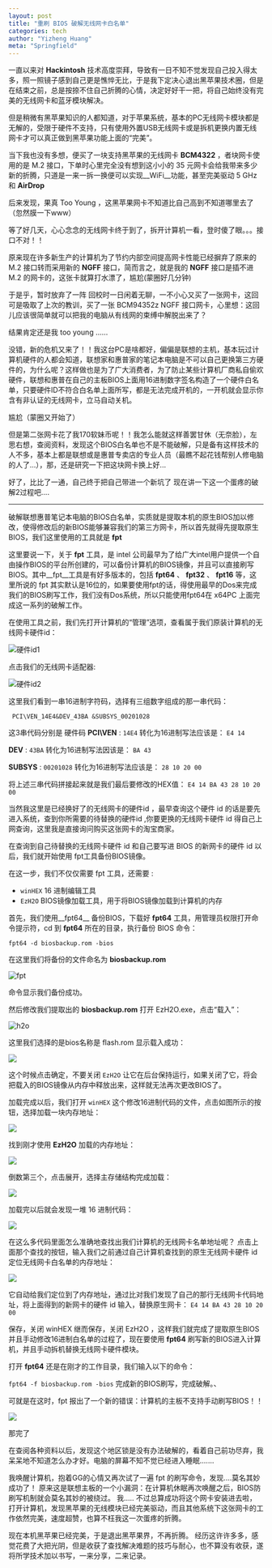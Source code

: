 ```yaml
---
layout: post
title: "重刷 BIOS 破解无线网卡白名单"
categories: tech
author: "Yizheng Huang"
meta: "Springfield"
---
```


一直以来对 __Hackintosh__ 技术高度崇拜，导致有一日不知不觉发现自己投入得太多，照一照镜子感到自己更是憔悴无比，于是我下定决心退出黑苹果技术圈，但是在结束之前，总是按捺不住自己折腾的心情，决定好好干一把，将自己始终没有完美的无线网卡和蓝牙模块解决。

但是稍微有黑苹果知识的人都知道，对于苹果系统，基本的PC无线网卡模块都是无解的，受限于硬件不支持，只有使用外置USB无线网卡或是拆机更换内置无线网卡才可以真正做到黑苹果功能上面的“完美”。

当下我也没有多想，便买了一块支持黑苹果的无线网卡 __BCM4322__ ，者块网卡使用的是 M.2 接口，下单时心里完全没有想到这小小的 35 元网卡会给我带来多少新的折腾，只道是一来一拆一换便可以实现__WiFi__功能，甚至完美驱动 5 GHz 和 __AirDrop__

后来发现，果真 Too Young ，这黑苹果网卡不知道比自己高到不知道哪里去了（忽然膜一下www）

等了好几天，心心念念的无线网卡终于到了，拆开计算机一看，登时傻了眼。。。接口不对！！

原来现在许多新生产的计算机为了节约内部空间提高网卡性能已经摒弃了原来的 M.2 接口转而采用新的 __NGFF__ 接口，简而言之，就是我的 __NGFF__ 接口是插不进 M.2 的网卡的，这张卡就算打水漂了，尴尬(蒙圈好几分钟)

于是乎，暂时放弃了一阵
回校时一日闲着无聊，一不小心又买了一张网卡，这回可是吸取了上次的教训，买了一张 BCM94352z NGFF 接口网卡，心里想：这回儿应该很简单就可以把我的电脑从有线网的束缚中解脱出来了？

结果肯定还是我 too young ……

没错，新的危机又来了！！我这台PC是啥都好，偏偏是联想的主机，基本玩过计算机硬件的人都会知道，联想家和惠普家的笔记本电脑是不可以自己更换第三方硬件的，为什么呢？这样做也是为了广大消费者，为了防止某些计算机厂商私自偷欢硬件，联想和惠普在自己的主板BIOS上面用16进制数字签名构造了一个硬件白名单，只要硬件ID不符合白名单上面所写，都是无法完成开机的，一开机就会显示你含有非认证的无线网卡，立马自动关机。

尴尬（蒙圈又开始了）

但是第二张网卡花了我170软妹币呢！！我怎么能就这样善罢甘休（无奈脸），左思右想，查阅资料，发现这个BIOS白名单也不是不能破解，只是备有这样技术的人不多，基本上都是联想或是惠普专卖店的专业人员（最瞧不起花钱帮别人修电脑的人了...），那，还是研究一下把这块网卡换上好...

好了，比比了一通，自己终于把自己带进一个新坑了
现在讲一下这一个蛋疼的破解2过程吧....

---

破解联想惠普笔记本电脑的BIOS白名单，实质就是提取本机的原生BIOS加以修改，使得修改后的新BIOS能够兼容我们的第三方网卡，所以首先就得先提取原生BIOS，我们这里使用的工具就是 __fpt__

这里要说一下，关于 __fpt__ 工具，是 intel 公司最早为了给广大intel用户提供一个自由操作BIOS的平台所创建的，可以备份计算机的BIOS镜像，并且可以直接刷写BIOS。其中__fpt__工具是有好多版本的，包括 __fpt64__ 、 __fpt32__ 、 __fpt16__ 等，这里所说的 fpt 其实默认是16位的，如果要使用fpt的话，得使用最早的Dos来完成我们的BIOS刷写工作，我们没有Dos系统，所以只能使用fpt64在 x64PC 上面完成这一系列的破解工作。

在使用工具之前，我们先打开计算机的“管理”选项，查看属于我们原装计算机的无线网卡硬件id：

![硬件id1](https://ooo.0o0.ooo/2017/03/10/58c2b002050c6.png)

点击我们的无线网卡适配器:

![硬件id2](https://ooo.0o0.ooo/2017/03/10/58c2affde7ca1.png)

这里我们看到一串16进制字符码，选择有三组数字组成的那一串代码：

` PCI\VEN_14E4&DEV_43BA	&SUBSYS_00201028`

这3串代码分别是
硬件码 __PCI\VEN__ : ` 14E4 ` 转化为16进制写法应该是： ` E4 14 `

__DEV__ : ` 43BA ` 转化为16进制写法因该是： ` BA 43 `

__SUBSYS__ : ` 00201028 ` 转化为16进制写法应该是： ` 28 10 20 00 `

将上述三串代码拼接起来就是我们最后要修改的HEX值： ` E4 14 BA 43 28 10 20 00 `

当然我这里是已经换好了的无线网卡的硬件id ，最早查询这个硬件 id 的话是要先进入系统，查到你所需要的待替换的硬件id ,你要更换的无线网卡硬件 id 得自己上网查询，这里我是直接询问购买这张网卡的淘宝商家。

在查询到自己待替换的无线网卡硬件 id 和自己要写进 BIOS 的新网卡的硬件 id 以后，我们就开始使用 fpt工具备份BIOS镜像。

在这一步，我们不仅仅需要 fpt 工具，还需要 :

- ` winHEX ` 16 进制编辑工具
-  ` EzH2O ` BIOS镜像加载工具，用于将BIOS镜像加载到计算机的内存

首先，我们使用__fpt64__ 备份BIOS，下载好 __fpt64__ 工具，用管理员权限打开命令提示符，cd 到 __fpt64__ 所在的目录，执行备份 BIOS 命令：

` fpt64 -d biosbackup.rom -bios `

在这里我们将备份的文件命名为 __biosbackup.rom__ 

![fpt](https://ooo.0o0.ooo/2017/03/10/58c2b0052617b.png)

命令显示我们备份成功。

然后修改我们提取出的 __biosbackup.rom__ 打开 EzH2O.exe，点击“载入”：

![h2o](https://ooo.0o0.ooo/2017/03/10/58c2afffeafdf.png)

这里我们选择的是bios名称是 flash.rom 
显示载入成功：

![](https://ooo.0o0.ooo/2017/03/10/58c2b003a40c5.png)

这个时候点击确定，不要关闭 `EzH2O` 让它在后台保持运行，如果关闭了它，将会把载入的BIOS镜像从内存中释放出来，这样就无法再次更改BIOS了。

加载完成以后，我们打开 ` winHEX ` 这个修改16进制代码的文件，点击如图所示的按钮，选择加载一块内存地址：

![](https://ooo.0o0.ooo/2017/03/10/58c2b00540ac7.png)

找到刚才使用 __EzH2O__ 加载的内存地址：

![](https://ooo.0o0.ooo/2017/03/10/58c2b003c4e53.png)

倒数第三个，点击展开，选择主存储结构完成加载：

![](https://ooo.0o0.ooo/2017/03/10/58c2b0055c4d3.png)

加载完以后就会发现一堆 16 进制代码：

![](https://ooo.0o0.ooo/2017/03/10/58c2b005a640d.png)

在这么多代码里面怎么准确地查找出我们计算机的无线网卡名单地址呢？ 点击上面那个查找的按钮，输入我们之前通过自己计算机查找到的原生无线网卡硬件 id 定位无线网卡白名单的内存地址：

![](https://ooo.0o0.ooo/2017/03/10/58c2b006ab06f.png)

它自动给我们定位到了内存地址，通过比对我们发现了自己的那行无线网卡代码地址，将上面得到的新网卡的硬件 id 输入，替换原生网卡： ` E4 14 BA 43 28 10 20 00 `

保存，关闭 winHEX 继而保存，关闭 EzH2O ，这样我们就完成了提取原生BIOS并且手动修改16进制白名单的过程了，现在要使用 __fpt64__ 刷写新的BIOS进入计算机，并且手动拆机替换无线网卡硬件模块。

打开 __fpt64__ 还是在刚才的工作目录，我们输入以下的命令：

` fpt64 -f biosbackup.rom -bios ` 完成新的BIOS刷写，完成破解。、

可就是在这时，fpt 报出了一个新的错误：计算机的主板不支持手动刷写BIOS！！

![](https://ooo.0o0.ooo/2017/03/10/58c2b7ba0277b.png) 

那完了

在查阅各种资料以后，发现这个地区锁是没有办法破解的，看着自己前功尽弃，我呆呆地不知道怎么办才好。电脑的屏幕不知不觉已经进入睡眠.......

我唤醒计算机，抱着GG的心情又再次试了一遍 fpt 的刷写命令，发现....莫名其妙成功了！
原来这是联想主板的一个小漏洞：在计算机休眠再次唤醒之后，BIOS防刷写机制就会莫名其妙的被绕过。
我.....
不过总算成功将这个网卡安装进去啦，打开计算机，发现黑苹果的无线模块已经完美驱动，而且其他系统下这张网卡的工作依然完美，速度超赞，也算不枉我这一次蛋疼的折腾。

现在本机黑苹果已经完美，于是退出黑苹果界，不再折腾。
经历这许许多多，感觉花费了大把光阴，但是收获了查找解决难题的技巧与耐心，也不算没有收获，遂将所学技术加以书写，一来分享，二来记录。


